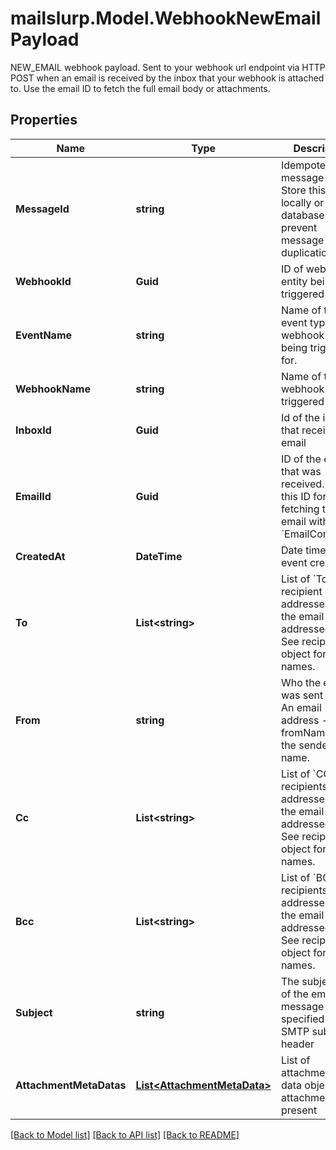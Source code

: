 # mailslurp.Model.WebhookNewEmailPayload
NEW_EMAIL webhook payload. Sent to your webhook url endpoint via HTTP POST when an email is received by the inbox that your webhook is attached to. Use the email ID to fetch the full email body or attachments.
## Properties

Name | Type | Description | Notes
------------ | ------------- | ------------- | -------------
**MessageId** | **string** | Idempotent message ID. Store this ID locally or in a database to prevent message duplication. | 
**WebhookId** | **Guid** | ID of webhook entity being triggered | 
**EventName** | **string** | Name of the event type webhook is being triggered for. | 
**WebhookName** | **string** | Name of the webhook being triggered | [optional] 
**InboxId** | **Guid** | Id of the inbox that received an email | 
**EmailId** | **Guid** | ID of the email that was received. Use this ID for fetching the email with the &#x60;EmailController&#x60;. | 
**CreatedAt** | **DateTime** | Date time of event creation | 
**To** | **List&lt;string&gt;** | List of &#x60;To&#x60; recipient email addresses that the email was addressed to. See recipients object for names. | 
**From** | **string** | Who the email was sent from. An email address - see fromName for the sender name. | 
**Cc** | **List&lt;string&gt;** | List of &#x60;CC&#x60; recipients email addresses that the email was addressed to. See recipients object for names. | 
**Bcc** | **List&lt;string&gt;** | List of &#x60;BCC&#x60; recipients email addresses that the email was addressed to. See recipients object for names. | 
**Subject** | **string** | The subject line of the email message as specified by SMTP subject header | [optional] 
**AttachmentMetaDatas** | [**List&lt;AttachmentMetaData&gt;**](AttachmentMetaData) | List of attachment meta data objects if attachments present | 

[[Back to Model list]](../README#documentation-for-models) [[Back to API list]](../README#documentation-for-api-endpoints) [[Back to README]](../README)

